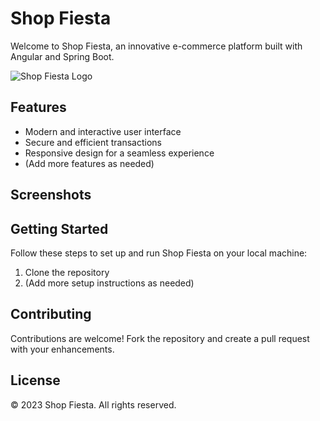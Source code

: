 # Shop Fiesta

Welcome to Shop Fiesta, an innovative e-commerce platform built with Angular and Spring Boot.

![Shop Fiesta Logo](path/to/your/logo.png)

## Features

- Modern and interactive user interface
- Secure and efficient transactions
- Responsive design for a seamless experience
- (Add more features as needed)

## Screenshots


## Getting Started

Follow these steps to set up and run Shop Fiesta on your local machine:
1. Clone the repository
2. (Add more setup instructions as needed)

## Contributing

Contributions are welcome! Fork the repository and create a pull request with your enhancements.


## License

© 2023 Shop Fiesta. All rights reserved.
